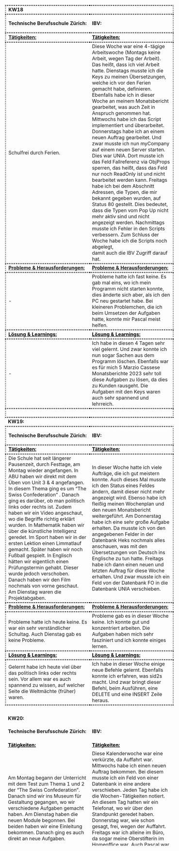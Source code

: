 <table id="bkmrk-technische-berufschu" class="align-left" style="border-collapse: collapse; width: 110.247%; height: 2767.54px; border-width: 0px; border-style: none;" border="1"><colgroup><col style="width: 50.1637%;"><col style="width: 49.9166%;"></colgroup>
<tbody>
<tr style="height: 29.4667px; border-style: dotted;">
<td style="height: 29.4667px; border-width: 0px;"><strong>KW18</strong><br></td>
<td style="height: 29.4667px; border-width: 0px;"><br></td>
</tr>
<tr style="height: 25.4667px; border-style: dotted;">
<td style="height: 25.4667px; border-width: 0px;"><strong>Technische Berufsschule Z&uuml;rich:</strong><br></td>
<td style="height: 25.4667px; border-width: 0px;">
<p><strong>IBV:</strong></p>
</td>
</tr>
<tr style="height: 30.4667px; border-style: dotted;">
<td style="height: 30.4667px; border-width: 0px;"><span style="text-decoration: underline;"><strong>T&auml;tigkeiten:</strong></span><br></td>
<td style="height: 30.4667px; border-width: 0px;"><span style="text-decoration: underline;"><span style="color: rgb(0, 0, 0); text-decoration: underline;"><strong>T&auml;tigkeiten:</strong></span></span><br></td>
</tr>
<tr style="height: 331.867px; border-style: dotted;">
<td style="height: 331.867px; border-width: 0px;">Schulfrei durch Ferien.<br></td>
<td style="height: 331.867px; border-width: 0px;">Diese Woche war eine 4-t&auml;gige Arbeitswoche (Montags keine Arbeit, wegen Tag der Arbeit). Das hei&szlig;t, dass ich viel Arbeit hatte. Dienstags musste ich die Keys zu meinen &Uuml;bersetzungen, welche ich vor den Ferien gemacht habe, definieren. Ebenfalls habe ich in dieser Woche an meinem Monatsbericht gearbeitet, was auch Zeit in Anspruch genommen hat. Mittwochs habe ich das Script implementiert und &uuml;berarbeitet. Donnerstags habe ich an einem neuen Auftrag gearbeitet. Und zwar musste ich nun myCompany auf einem neuen Server starten. Dies war UNIA. Dort musste ich das Feld Fallreferenz via ObjProps sperren, das hei&szlig;t, dass das Feld nur noch ReadOnly ist und nicht<br>bearbeitet werden kann. Freitags habe ich bei dem Abschnitt Adressen, die Typen, die mir bekannt gegeben wurden, auf Status 80 gestellt. Dies bedeutet, dass die Typen vom Pop Up nicht mehr aktiv sind und nicht angezeigt werden. Nachmittags musste ich Fehler in den Scripts verbessern. Zum Schluss der Woche habe ich die Scripts noch abgelegt,<br>damit auch die IBV Zugriff darauf hat.</td>
</tr>
<tr style="height: 29.4667px; border-style: dotted;">
<td style="height: 29.4667px; border-width: 0px;"><span style="text-decoration: underline;"><strong>Probleme &amp; Herausforderungen:</strong></span><br></td>
<td style="height: 29.4667px; border-width: 0px;"><span style="text-decoration: underline;"><strong>Probleme &amp; Herausforderungen:</strong></span><br></td>
</tr>
<tr style="height: 96.6667px; border-style: dotted;">
<td style="height: 96.6667px; border-width: 0px;">-<br></td>
<td style="height: 96.6667px; border-width: 0px;">Probleme hatte ich fast keine. Es gab mal eins, wo ich mein Programm nicht starten konnte, dies &auml;nderte sich aber, als ich den PC neu gestartet habe. Bei kleineren Problemchen, die ich beim Umsetzen der Aufgaben hatte, konnte mir Pascal meist helfen.</td>
</tr>
<tr style="height: 29.4667px; border-style: dotted;">
<td style="height: 29.4667px; border-width: 0px;"><strong><span style="text-decoration: underline; color: rgb(0, 0, 0);">L&ouml;sung &amp; Learnings:</span></strong><br></td>
<td style="height: 29.4667px; border-width: 0px;"><span style="text-decoration: underline;"><span style="color: rgb(0, 0, 0); text-decoration: underline;"><strong>L&ouml;sung &amp; Learnings:</strong></span></span></td>
</tr>
<tr style="height: 113.467px; border-style: dotted;">
<td style="height: 113.467px; border-width: 0px;">-<br></td>
<td style="height: 113.467px; border-width: 0px;">Ich habe in diesen 4 Tagen sehr viel gelernt. Und zwar konnte ich nun sogar Sachen aus dem Programm l&ouml;schen. Ebenfalls war es f&uuml;r mich 5 Marzio Cassese Monatsberichte 2023 sehr toll diese Aufgaben zu l&ouml;sen, da dies zu Kunden rausgeht. Die Aufgaben mit den Keys waren auch sehr spannend und lehrreich.<br></td>
</tr>
<tr style="height: 29.4667px; border-style: dotted;">
<td style="height: 29.4667px; border-width: 0px;"><br></td>
<td style="height: 29.4667px; border-width: 0px;"><br></td>
</tr>
<tr style="height: 29.4667px;">
<td style="border-width: 0px; height: 29.4667px;"><strong>KW19:</strong></td>
<td style="border-width: 0px; height: 29.4667px;"><br></td>
</tr>
<tr style="height: 40.6667px; border-style: dotted;">
<td style="height: 40.6667px; border-width: 0px;">
<p><strong>Technische Berufsschule Z&uuml;rich:</strong></p>
</td>
<td style="height: 40.6667px; border-width: 0px;">
<p><strong>IBV:</strong></p>
</td>
</tr>
<tr style="height: 30.4667px; border-style: dotted;">
<td style="height: 30.4667px; border-width: 0px;"><span style="text-decoration: underline;"><span style="color: rgb(0, 0, 0); text-decoration: underline;"><strong>T&auml;tigkeiten:</strong></span></span><br></td>
<td style="height: 30.4667px; border-width: 0px;"><span style="text-decoration: underline;"><span style="color: rgb(0, 0, 0); text-decoration: underline;"><strong>T&auml;tigkeiten:</strong></span></span><br></td>
</tr>
<tr style="height: 231.067px; border-style: dotted;">
<td style="height: 231.067px; border-width: 0px;">Die Schule hat seit l&auml;ngerer Pausenzeit, durch Festtage, am Montag wieder angefangen. In ABU haben wir direkt mit dem &Uuml;ben von Unit 3 &amp; 4 angefangen. In diesem Thema ging es um &ldquo;The Swiss Confederation&rdquo; . Danach ging es dar&uuml;ber, ob man politisch links oder rechts ist. Zudem<br>haben wir ein Video angeschaut, wo die Begriffe richtig erkl&auml;rt wurden. In Mathematik haben wir &uuml;ber die k&uuml;nstliche Intelligenz geredet. Im Sport haben wir in der ersten Lektion einen Limmatlauf gemacht. Sp&auml;ter haben wir noch Fu&szlig;ball gespielt. In Englisch h&auml;tten wir eigentlich einen Pr&uuml;fungstermin gehabt. Dieser wurde jedoch verschoben. Danach haben wir den Film nochmals von vorne geschaut.<br>Am Dienstag waren die Projektabgaben.</td>
<td style="height: 231.067px; border-width: 0px;">In dieser Woche hatte ich viele Auftr&auml;ge, die ich gut meistern konnte. Auch dieses Mal musste ich den Status eines Feldes &auml;ndern, damit dieser nicht mehr angezeigt wird. Ebenso habe ich flei&szlig;ig meinen Wochenplan und den neuen Monatsbericht weitergef&uuml;hrt. Am Donnerstag habe ich eine sehr gro&szlig;e Aufgabe erhalten. Da musste ich von den angegebenen Felder in der Datenbank Heks nochmals alles<br>anschauen, was mit den &Uuml;bersetzungen von Deutsch ins Englische zu tun hatte. Freitags habe ich dann einen neuen und letzten Auftrag f&uuml;r diese Woche erhalten. Und zwar musste ich ein Feld von der Datenbank FO in die Datenbank UNIA verschieben.</td>
</tr>
<tr style="height: 29.4667px; border-style: dotted;">
<td style="height: 29.4667px; border-width: 0px;"><span style="text-decoration: underline;"><strong>Probleme &amp; Herausforderungen:</strong></span><br></td>
<td style="height: 29.4667px; border-width: 0px;"><span style="text-decoration: underline;"><strong>Probleme &amp; Herausforderungen:</strong></span><br></td>
</tr>
<tr style="height: 63.0667px; border-style: dotted;">
<td style="height: 63.0667px; border-width: 0px;">Probleme hatte ich heute keine. Es war ein sehr verst&auml;ndlicher Schultag. Auch Dienstag gab es keine Probleme.<br></td>
<td style="height: 63.0667px; border-width: 0px;">Probleme gab es in dieser Woche keine. Ich konnte gut und konzentriert arbeiten. Die Aufgaben haben mich sehr fasziniert und ich konnte einiges lernen.</td>
</tr>
<tr style="height: 29.4667px; border-style: dotted;">
<td style="height: 29.4667px; border-width: 0px;"><span style="text-decoration: underline;"><span style="color: rgb(0, 0, 0); text-decoration: underline;"><strong>L&ouml;sung &amp; Learnings:</strong></span></span></td>
<td style="height: 29.4667px; border-width: 0px;"><span style="text-decoration: underline;"><span style="color: rgb(0, 0, 0); text-decoration: underline;"><strong>L&ouml;sung &amp; Learnings:</strong></span></span></td>
</tr>
<tr style="height: 79.8667px; border-style: dotted;">
<td style="height: 79.8667px; border-width: 0px;">Gelernt habe ich heute viel &uuml;ber das politisch links oder rechts sein. Vor allem war es auch spannend zu wissen, auf welcher Seite die Weltm&auml;chte (fr&uuml;her) waren.</td>
<td style="height: 79.8667px; border-width: 0px;">Ich habe in dieser Woche einige neue Befehle gelernt. Ebenfalls konnte ich erfahren, was sid2s macht. Und zwar bringt dieser Befehl, beim Ausf&uuml;hren, eine DELETE und eine INSERT Zeile heraus.<br></td>
</tr>
<tr style="height: 29.4667px;">
<td style="border-width: 0px; height: 29.4667px;"><br></td>
<td style="border-width: 0px; height: 29.4667px;"><br></td>
</tr>
<tr style="height: 29.4667px;">
<td style="border-width: 0px; height: 29.4667px;"><strong>KW20:</strong></td>
<td style="border-width: 0px; height: 29.4667px;"><br></td>
</tr>
<tr style="height: 40.6667px;">
<td style="height: 40.6667px; border-width: 0px;">
<p><strong>Technische Berufsschule Z&uuml;rich:</strong></p>
</td>
<td style="height: 40.6667px; border-width: 0px;">
<p><strong>IBV:</strong></p>
</td>
</tr>
<tr style="height: 30.4667px;">
<td style="height: 30.4667px; border-width: 0px;"><span style="text-decoration: underline;"><span style="color: rgb(0, 0, 0); text-decoration: underline;"><strong>T&auml;tigkeiten:</strong></span></span><br></td>
<td style="height: 30.4667px; border-width: 0px;"><span style="text-decoration: underline;"><span style="color: rgb(0, 0, 0); text-decoration: underline;"><strong>T&auml;tigkeiten:</strong></span></span><br></td>
</tr>
<tr style="height: 180.667px;">
<td style="height: 180.667px; border-width: 0px;">Am Montag begann der Unterricht mit dem Test zum Thema 1 und 2 der &ldquo;The Swiss Confederation&rdquo;. Danach sind wir ins Museum f&uuml;r Gestaltung gegangen, wo wir verschiedene Aufgaben gemacht haben. Am Dienstag haben die neuen Module begonnen. Bei beiden haben wir eine Einleitung bekommen. Danach ging es auch direkt an neue Aufgaben.</td>
<td style="height: 180.667px; border-width: 0px;">Diese Kalenderwoche war eine verk&uuml;rzte, da Auffahrt war. Mittwochs habe ich einen neuen Auftrag bekommen. Bei diesem musste ich ein Feld von einer Datenbank in eine andere verschieben. Jeden Tag habe ich die Wochen-T&auml;tigkeiten notiert. An diesem Tag hatten wir ein Telefonat, wo wir &uuml;ber den Standpunkt geredet haben. Donnerstag war, wie schon gesagt, frei, wegen der Auffahrt. Freitags war ich alleine im B&uuml;ro, da sogar meine Oberstifterin im Homeoffice war. Auch Pascal war nicht anwesend, da er frei hatte. Daher habe ich an meinem Auftrag weitergearbeitet.<br></td>
</tr>
<tr style="height: 29.4667px;">
<td style="height: 29.4667px; border-width: 0px;"><span style="text-decoration: underline;"><strong>Probleme &amp; Herausforderungen:</strong></span><br></td>
<td style="height: 29.4667px; border-width: 0px;"><span style="text-decoration: underline;"><strong>Probleme &amp; Herausforderungen:</strong></span><br></td>
</tr>
<tr style="height: 63.0667px;">
<td style="height: 63.0667px; border-width: 0px;">In dieser Schulwoche gab es keine Probleme. Alles lief gut.</td>
<td style="height: 63.0667px; border-width: 0px;">Es gab ein Problem. Und zwar erschien das Feld in der gew&uuml;nschten Datenbank doppelt, weshalb ich einen dann von einer falschen Tabelle l&ouml;schen musste.</td>
</tr>
<tr style="height: 29.4667px;">
<td style="height: 29.4667px; border-width: 0px;"><span style="color: rgb(0, 0, 0);"><strong>L&ouml;sung &amp; Learnings:</strong></span></td>
<td style="height: 29.4667px; border-width: 0px;"><span style="text-decoration: underline;"><span style="color: rgb(0, 0, 0); text-decoration: underline;"><strong>L&ouml;sung &amp; Learnings:</strong></span></span></td>
</tr>
<tr style="height: 79.8667px;">
<td style="height: 79.8667px; border-width: 0px;">Ich habe am Dienstagnachmittag vieles gelernt. Und zwar konnte ich mein Wissen zum Allgemeinwissen auffrischen. Dies ist durch ein l&auml;ngeres Kahoot geschehen.</td>
<td style="height: 79.8667px; border-width: 0px;">Die L&ouml;sung f&uuml;r das Problem konnte ich selber fixen. Ich habe durch<br>diese Aufgabe viel Neues &uuml;ber Verbindungen von Datenbanken gelernt.</td>
</tr>
<tr style="height: 29.4667px;">
<td style="border-width: 0px; height: 29.4667px;"><br></td>
<td style="border-width: 0px; height: 29.4667px;"><br></td>
</tr>
<tr style="height: 29.4667px;">
<td style="border-width: 0px; height: 29.4667px;"><strong>KW21:</strong></td>
<td style="border-width: 0px; height: 29.4667px;"><br></td>
</tr>
<tr style="height: 49.0667px;">
<td style="height: 49.0667px; border-width: 0px;">
<p><strong>Technische Berufsschule Z&uuml;rich:</strong></p>
</td>
<td style="height: 49.0667px; border-width: 0px;">
<p><strong>IBV:</strong></p>
</td>
</tr>
<tr style="height: 30.4667px;">
<td style="height: 30.4667px; border-width: 0px;"><span style="text-decoration: underline;"><span style="color: rgb(0, 0, 0); text-decoration: underline;"><strong>T&auml;tigkeiten:</strong></span></span><br></td>
<td style="height: 30.4667px; border-width: 0px;"><span style="text-decoration: underline;"><span style="color: rgb(0, 0, 0); text-decoration: underline;"><strong>T&auml;tigkeiten:</strong></span></span><br></td>
</tr>
<tr style="height: 214.267px;">
<td style="height: 214.267px; border-width: 0px;">Am Montag wurde uns bekannt gegeben, dass wir in 4 Wochen einen Test schreiben. Danach haben wir etwa 2 Lektionen lang an den Aufgaben, welche f&uuml;r den Test relevant sind, gearbeitet. Die letzten zwei Lektionen haben wir in der Ausstellung World Press Photo 2022, im Landesmuseum verbracht. Nachmittags hatten wir Sport, wo unsere Spielnote (Bei mir Basketball) benotet wurden. In Englisch haben wir verschiedene Sprech&uuml;bungen gemacht.<br>Am Dienstag war der zweite Modultag. Morgens konnte ich die erste Lernkompetenz abgeben. Nachmittags bestand der Unterricht wieder gr&ouml;&szlig;tenteils von Inputs. Aufgaben gab es diese Woche keine.</td>
<td style="height: 214.267px; border-width: 0px;">Am Mittwoch habe ich an derselben Aufgabe weitergearbeitet wie vergangene Woche. Mithilfe von Pascal konnte ich dies dann auch beenden. Dann habe ich bereits den n&auml;chsten Auftrag bekommen, welchen ich am n&auml;chsten Tag begonnen habe. Und zwar musste ich eine Tabelle in Unia so ordnen, wie Pascal mir das vorgegeben hat.</td>
</tr>
<tr style="height: 29.4667px;">
<td style="height: 29.4667px; border-width: 0px;"><span style="text-decoration: underline;"><strong>Probleme &amp; Herausforderungen:</strong></span><br></td>
<td style="height: 29.4667px; border-width: 0px;"><span style="text-decoration: underline;"><strong>Probleme &amp; Herausforderungen:</strong></span><br></td>
</tr>
<tr style="height: 79.8667px;">
<td style="height: 79.8667px; border-width: 0px;">Probleme hatte ich in dieser Schulwoche gab es keine. Auch<br>Herausforderungen nicht.</td>
<td style="height: 79.8667px; border-width: 0px;">Probleme hatte ich diese Woche, vor allem beim hineinkommen in die Aufgabe, f&uuml;r das Verschieben von einzelnen Spalten, in der Tabelle. Dennoch konnte ich dann die Aufgabe sehr gut meistern.</td>
</tr>
<tr style="height: 29.4667px;">
<td style="height: 29.4667px; border-width: 0px;"><span style="text-decoration: underline;"><span style="color: rgb(0, 0, 0); text-decoration: underline;"><strong>L&ouml;sung &amp; Learnings:</strong></span></span></td>
<td style="height: 29.4667px; border-width: 0px;"><span style="text-decoration: underline;"><span style="color: rgb(0, 0, 0); text-decoration: underline;"><strong>L&ouml;sung &amp; Learnings:</strong></span></span></td>
</tr>
<tr style="height: 79.8667px;">
<td style="height: 79.8667px; border-width: 0px;">Ich habe viel &uuml;ber den World Press Photo Wettbewerb gelernt. Auch einige verst&ouml;rende Bilder waren dort ausgestellt. Ebenfalls konnte ich viel zu ASCII lernen.<br></td>
<td style="height: 79.8667px; border-width: 0px;">In dieser Woche konnte ich sehr viele Einzelheiten lernen. Z.B. was ein View ist oder was der Unterschied zu einer SP ist. Die L&ouml;sung konnte ich nach max 30 min gr&uuml;beln, alleine oder durch die Hilfe von Pascal l&ouml;sen.</td>
</tr>
<tr style="height: 29.4667px;">
<td style="border-width: 0px; height: 29.4667px;"><br></td>
<td style="border-width: 0px; height: 29.4667px;"><br></td>
</tr>
<tr style="height: 29.4667px;">
<td style="border-width: 0px; height: 29.4667px;"><strong>KW22:</strong></td>
<td style="border-width: 0px; height: 29.4667px;"><br></td>
</tr>
<tr style="height: 63.0667px;">
<td style="height: 63.0667px; border-width: 0px;">
<p><strong>Technische Berufsschule Z&uuml;rich:</strong></p>
</td>
<td style="height: 63.0667px; border-width: 0px;">
<p><strong>IBV:</strong></p>
</td>
</tr>
<tr style="height: 30.4667px;">
<td style="height: 30.4667px; border-width: 0px;"><span style="text-decoration: underline;"><span style="color: rgb(0, 0, 0); text-decoration: underline;"><strong>T&auml;tigkeiten:</strong></span></span><br></td>
<td style="height: 30.4667px; border-width: 0px;"><span style="text-decoration: underline;"><span style="color: rgb(0, 0, 0); text-decoration: underline;"><strong>T&auml;tigkeiten:</strong></span></span><br></td>
</tr>
<tr style="height: 113.467px;">
<td style="height: 113.467px; border-width: 0px;">Am Montag war Schulfrei, wegen Pfingstmontag. Dienstags konnte ich dann die zweite Kompetenz abschlie&szlig;en, in welcher man mit AWS Academy arbeiten musste. Nachmittags haben wir dann Pixel angeschaut und verschiedene Beispiele besprochen. Ebenfalls haben<br>wir RGB Farben definiert.</td>
<td style="height: 113.467px; border-width: 0px;">Diese Kalenderwoche dauerte nur einen Tag (diesen Monat). Da habe ich an der Aufgabe von vergangener Woche gearbeitet. Nun musste ich die richtige SP finden, die ich bearbeiten kann.</td>
</tr>
<tr style="height: 29.4667px;">
<td style="height: 29.4667px; border-width: 0px;"><span style="text-decoration: underline;"><strong>Probleme &amp; Herausforderungen:</strong></span><br></td>
<td style="height: 29.4667px; border-width: 0px;"><span style="text-decoration: underline;"><strong>Probleme &amp; Herausforderungen:</strong></span><br></td>
</tr>
<tr style="height: 63.0667px;">
<td style="height: 63.0667px; border-width: 0px;">Probleme hatte ich keine. Eine Herausforderung war, dass mit dem definieren der RGB Farben. Und zwar hatte man da nur den Hex-Farbcode und musste die Farben bestimmen.</td>
<td style="height: 63.0667px; border-width: 0px;">Ich habe relativ lange gebraucht, bis ich auf den richtigen Weg gekommen bin.</td>
</tr>
<tr style="height: 29.4667px;">
<td style="height: 29.4667px; border-width: 0px;"><span style="text-decoration: underline;"><span style="color: rgb(0, 0, 0); text-decoration: underline;"><strong>L&ouml;sung &amp; Learnings:</strong></span></span></td>
<td style="height: 29.4667px; border-width: 0px;"><span style="text-decoration: underline;"><span style="color: rgb(0, 0, 0); text-decoration: underline;"><strong>L&ouml;sung &amp; Learnings:</strong></span></span></td>
</tr>
<tr style="height: 46.2667px;">
<td style="height: 46.2667px; border-width: 0px;">Die L&ouml;sung zur Herausforderung war, dass ich bei denen, die ich nicht wusste, gr&uuml;ndlich recherchiert habe</td>
<td style="height: 46.2667px; border-width: 0px;">Durch Tipps von Pascal konnte ich die richtige SP finden und weiter daran arbeiten.</td>
</tr>
</tbody>
</table>